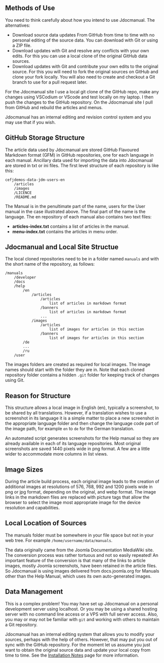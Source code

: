<!-- Filename: Source_Data / Display title: Source Data -->

## Methods of Use

You need to think carefully about how you intend to use Jdocmanual. The
alternatives:

* Download source data updates From GitHub from time to time with no personal
editing of the source data. You can download with Git or using a ZIP file.
* Download updates with Git and resolve any conflicts with your own edits. For
this you can use a local clone of the original GitHub data sources.
* Download updates with Git and contribute your own edits to the original
source. For this you will need to fork the original sources on GitHub and
clone your fork locally. You will also need to create and checkout a Git branch
to use for a pull request later.

For the Jdocmanual site I use a local git clone of the GitHub repo, make any
changes using VSCodium or VScode and test locally on my laptop. I then push
the changes to the GitHub repository. On the Jdocmanual site I pull from
GitHub and rebuild the articles and menus.

Jdocmanual has an internal editing and revision control system and you may use
that if you wish.

## GitHub Storage Structure

The article data used by Jdocmanual are stored GitHub Flavoured Markdown
format (GFM) in GitHub repositories, one for each language in each manual.
Ancillary data used for importing the data into Jdocmanual are stored in
txt or ini files. The first level structure of each repository is like this:

```
cefjdemos-data-jdm-users-en
    /articles
    /images
    /LICENCE
    /README.md
```

The Manual is in the penultimate part of the name, users for the User manual in
the case illustrated above. The final part of the name is the language. The
en repository of each manual also contains two text files:

- **articles-index.txt** contains a list of articles in the manual.
- **menu-index.txt** contains the articles in menu order.

## Jdocmanual and Local Site Structue

The local cloned repositories need to be in a folder named `manuals` and with
the short name of the repository, as follows:

```
/manuals
    /developer
    /docs
    /help
        /en
            /articles
                /articles
                    list of articles in markdown format
                /banners
                    list of articles in markdown format
                ...
            /images
                /articles
                    list of images for articles in this section
                /banners
                    list of images for articles in this section
        /de
        ...
        /ru
    /user
```
The images folders are created as required for local images. The image names
should start with the folder they are in. Note that each cloned repository
folder contains a hidden `.git` folder for keeping track of changes using Git.

## Reason for Structure

This structure allows a local image in English (en), typically a screenshot,
to be shared by all translations. However, if a translation wishes to use a
screenshot in its language it is a simple matter to place a new screenshot
in the appropriate language folder and then change the language code part of
the image path, for example `en` to `de` for the German translation.

An automated script generates screenshots for the Help manual so they are
already available in each of its language repositories. Most original
screenshots are saved 1440 pixels wide in png format. A few are a little wider
to accommodate more columns in list views.

## Image Sizes

During the article build process, each original image leads to the creation of
additional images at resolutions of 576, 768, 992 and 1200 pixels wide in
png or jpg format, depending on the original, and webp format. The image links
in the markdown files are replaced with picture tags that allow the browser to
select the image most appropriate image for the device resolution and 
capabilities.

## Local Location of Sources

The manuals folder must be somewhere in your file space but not in
your web tree. For example `/home/username/data/manuals`.

The data originally came from the Joomla Documentation MediaWiki site. The
conversion process was rather tortuous and not so easily repeated! An important
feature of the conversion is that many of the links to article images, mostly
Joomla screenshots, have been retained in the article files. So Jdocmanual is
using images delivered from docs.joomla.org for Manuals other than the Help
Manual, which uses its own auto-generated images.

## Data Management

This is a complex problem! You may have set up Jdocmanual on a personal
development server using localhost. Or you may be using a shared hosting
server with no command line access or a VPS with full server access. Also,
you may or may not be familiar with `git` and working with others to
maintain a Git repository.

Jdocmanual has an internal editing system that allows you to modify your
sources, perhaps with the help of others. However, that may put you out of
sync with the GitHub repository. For the moment let us assume you just want to
obtain the original source data and update your local copy from time to
time. See the [Installation Notes](jdocmanual?article=docs/jdocmanual/installation-notes) page for more information.
